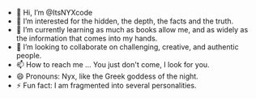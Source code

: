 - 👋 Hi, I’m @ItsNYXcode
- 👀 I’m interested for the hidden, the depth, the facts and the truth.
- 🌱 I’m currently learning as much as books allow me, and as widely as the information that comes into my hands.
- 💞️ I’m looking to collaborate on challenging, creative, and authentic people.
- 📫 How to reach me ... You just don't come, I look for you.
- 😄 Pronouns: Nyx, like the Greek goddess of the night.
- ⚡ Fun fact: I am fragmented into several personalities.
